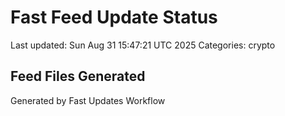 # Fast Feed Update Status
Last updated: Sun Aug 31 15:47:21 UTC 2025
Categories: crypto

## Feed Files Generated

Generated by Fast Updates Workflow
